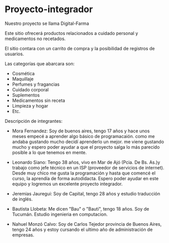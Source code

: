 # Proyecto-integrador
Nuestro proyecto se llama Digital-Farma

Este sitio ofrecerá productos relacionados a cuidado personal y medicamentos no recetados.

El sitio contara con un carrito de compra y la posibilidad de registros de usuarios.

Las categorías que abarcara son:
* Cosmética
* Maquillaje
* Perfumes y fragancias
* Cuidado corporal
* Suplementos
* Medicamentos sin receta
* Limpieza y hogar
* Etc.

Descripción de integrantes:

* Mora Fernandez: Soy de buenos aires, tengo 17 años y hace unos meses empecé a aprender algo básico de programacaión. como me andaba gustando mucho decidí aprenderlo un mejor. me viene gustando mucho y espero poder ayudar a que el proyecto salga lo más parecido posible a lo que tenemos en mente. 

* Leonardo Siano: Tengo 38 años, vivo en Mar de Ajó (Pcia. De Bs. As.)y trabajo como jefe técnico en un ISP (proveedor de servicios de internet). Desde muy chico me gusta la programación y hasta que comencé el curso, la aprendía de forma autodidacta.
Espero poder ayudar en este equipo y logremos un excelente proyecto integrador.

* Jeremias Jauregui: Soy de Capital, tengo 28 años y estudio traducción de inglés.

* Bautista Llobeta: Me dicen "Bau" o "Bauti", tengo 18 años. Soy de Tucumán. Estudio ingenieria en computacion.

* Nahuel Monzó Calvo: Soy de Carlos Tejedor provincia de Buenos Aires, tengo 24 años y estoy cursando el ultimo año de administración de empresas.

